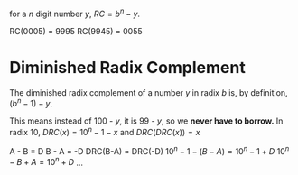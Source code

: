 for a $n$ digit number $y$, $RC=b^n-y$.

RC(0005) = 9995
RC(9945) = 0055
# Diminished Radix Complement
The diminished radix complement of a number $y$ in radix $b$ is, by definition, $(b^n-1)-y$.

This means instead of 100 - $y$, it is 99 - $y$, so we **never have to borrow.**
In radix 10, $DRC(x)=10^n-1-x$
	and $DRC( DRC(x) )=x$

A - B = D
B - A = -D
DRC(B-A) = DRC(-D)
$10^n-1-(B-A)=10^n-1+D$
$10^n-B+A=10^n+D$
...

